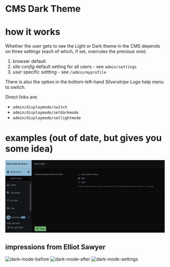 CMS Dark Theme
===============================================
# how it works

Whether the user gets to see the Light or Dark theme in the CMS depends on three settings (each of which, if set, overrules the previous one):

1. browser default
2. _site config_ default setting for all users - see `admin/settings`
3. _user_ specific settting - see `/admin/myprofile`

There is also the option in the bottom-left-hand _Silverstripe Logo_ help menu to switch. 

Direct links are:

- `admin/displaymode/switch`
- `admin/displaymode/setdarkmode`
- `admin/displaymode/setlightmode`

# examples (out of date, but gives you some idea)
![basic-example](/docs/en/images/example.png)

## impressions from Elliot Sawyer
![dark-mode-before](https://github.com/elliot-sawyer/silverstripe-cms-dark-theme/assets/354793/c079b299-a806-4816-911a-2e1e8a893558)
![dark-mode-after](https://github.com/elliot-sawyer/silverstripe-cms-dark-theme/assets/354793/b7f073a8-8a98-42fc-a837-d3b045e81070)
![dark-mode-settings](https://github.com/elliot-sawyer/silverstripe-cms-dark-theme/assets/354793/b618de71-e17f-4571-a0e2-760b064b9a76)

